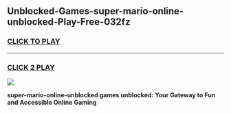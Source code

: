 
## Unblocked-Games-super-mario-online-unblocked-Play-Free-032fz
<h3>
<a href="https://premium76.site?title=super-mario-online-unblocked&ref=21A">CLICK TO PLAY</a></h3>
<hr>

<h3>
<a href="https://premium76.site?title=super-mario-online-unblocked&ref=21A">CLICK 2 PLAY</a>
  
</h3>

<a href="https://premium76.site?title=super-mario-online-unblocked&ref=21A"><img src="https://clearcache.store/games.png"></a>


**super-mario-online-unblocked games unblocked: Your Gateway to Fun and Accessible Online Gaming**
